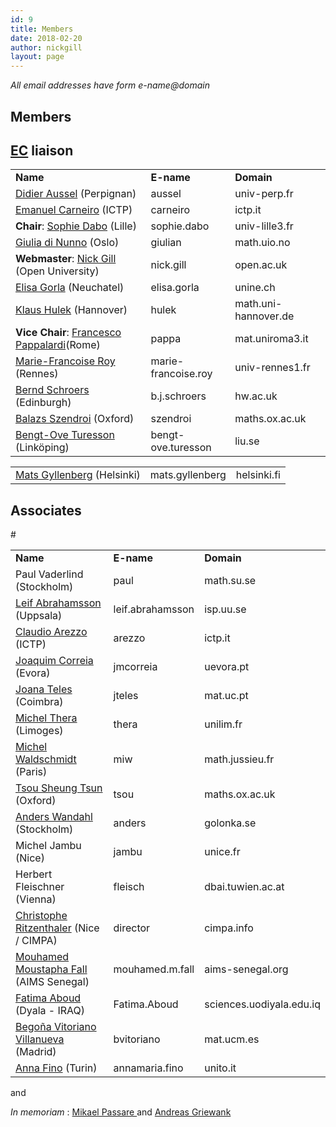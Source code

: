 ```yaml
---
id: 9
title: Members
date: 2018-02-20
author: nickgill
layout: page
---
```



<i>All email addresses have form e-name@domain</i>

<h2>Members</h2>

<table>
<tr>
<td><b>Name</b></td><td><b>E-name</b></td><td><b>Domain</b></td></tr>
<tr><td><a href = "http://perso.univ-perp.fr/aussel/">Didier Aussel</a> (Perpignan) </td><td>aussel</td><td>univ-perp.fr</td></tr>
<tr><td><a href="https://www.ictp.it/phonebook/person?id=3082">Emanuel Carneiro</a> (ICTP)</td><td>carneiro</td><td>ictp.it</td></tr>
<tr><td><b>Chair</b>: <a href="http://perso.univ-lille3.fr/~sdabo/">Sophie Dabo</a> (Lille)</td><td>sophie.dabo</td><td>univ-lille3.fr</td></tr>
<tr><td><a href="http://folk.uio.no/giulian/">Giulia di Nunno</a>
(Oslo)</td><td>giulian</td><td>math.uio.no</td></tr>
<tr><td><b>Webmaster</b>: <a href="http://nickpgill.github.io">Nick Gill</a> (Open University)</td><td>nick.gill</td><td>open.ac.uk</td></tr>
<tr><td><a href="http://members.unine.ch/elisa.gorla/">Elisa Gorla</a> (Neuchatel)</td><td>elisa.gorla</td><td>unine.ch</td></tr>
<tr><td><a href="https://www.iag.uni-hannover.de/hulek.html">Klaus Hulek</a> (Hannover)</td><td>hulek</td><td>math.uni-hannover.de</td></tr> 
<tr><td><b>Vice Chair</b>:  <a href = "http://www.mat.uniroma3.it/users/pappa/">Francesco Pappalardi</a>(Rome)</td><td>pappa</td><td>mat.uniroma3.it</td></tr>
<tr><td><a href="http://perso.univ-rennes1.fr/marie-francoise.roy/">Marie-Francoise Roy</a> (Rennes)</td><td>marie-francoise.roy</td><td>univ-rennes1.fr</td></tr>
<tr><td><a href = "http://www.macs.hw.ac.uk/~bernd/">Bernd Schroers</a> (Edinburgh) </td><td>b.j.schroers</td><td>hw.ac.uk</td></tr>
<tr><td><a href = "https://people.maths.ox.ac.uk/szendroi/">Balazs Szendroi</a> (Oxford) </td><td>szendroi</td><td>maths.ox.ac.uk</td></tr>
<tr><td><a href="https://liu.se/en/employee/bentu07">Bengt-Ove Turesson</a> (Linköping) </td><td>bengt-ove.turesson</td><td>liu.se</td></tr>
<h2><a href="http://euro-math-soc.eu/comm-executive.html">EC</a> liaison</h2>
<table>
<tr><td><a href = "http://www.helsinki.fi/~mgyllenb/">Mats Gyllenberg</a> (Helsinki)</td><td>mats.gyllenberg</td><td>helsinki.fi</td></tr>
</table>
<h2>Associates</h2>
<table>
<tr>
<td><b>Name</b></td><td><b>E-name</b></td><td><b>Domain</b></td></tr>
<tr><td>Paul Vaderlind (Stockholm)</td><td>paul</td><td>math.su.se</td></tr>
<tr><td><a href="http://www.isp.uu.se">Leif Abrahamsson</a> (Uppsala)</td><td>leif.abrahamsson</td><td>isp.uu.se</td></tr>
<tr><td><a href = "https://smfi.unipr.it/it/people/arezzo">Claudio Arezzo</a> (ICTP)</td><td>arezzo</td><td>ictp.it</td></tr>
<tr><td><a href="https://www.uevora.pt/pessoas?id=5348">Joaquim Correia</a> (Evora)</td><td>jmcorreia</td><td>uevora.pt</td></tr>
<tr><td><a href="http://www.mat.uc.pt/~cmuc/peoplehome.php?tp=&pid=105">Joana Teles</a> (Coimbra)</td><td>jteles</td><td>mat.uc.pt</td></tr>
<tr><td><a href = "http://www.unilim.fr/pages_perso/michel.thera/">Michel Thera</a> (Limoges) </td><td>thera</td><td>unilim.fr </td></tr>
<tr><td><a href="http://www.math.jussieu.fr/~miw/">Michel Waldschmidt</a> (Paris)</td><td>miw</td><td>math.jussieu.fr</td></tr>
#<tr><td><a href="http://www.maths.ox.ac.uk/~tsou/">Tsou Sheung Tsun</a> (Oxford)</td><td>tsou</td><td>maths.ox.ac.uk</td></tr>
<tr><td><a href="http://www.golonka.se/">Anders Wandahl</a> (Stockholm)</td><td>anders</td><td>golonka.se</td></tr>
<tr><td>Michel Jambu (Nice)</td><td>jambu</td><td>unice.fr</td></tr>
<tr><td>Herbert Fleischner (Vienna)</td><td>fleisch</td><td>dbai.tuwien.ac.at</td></tr>
<tr><td><a  href="https://perso.univ-rennes1.fr/christophe.ritzenthaler/">Christophe Ritzenthaler</a> (Nice / CIMPA)</td><td>director</td><td>cimpa.info</td></tr>
<tr><td><a href = "https://sites.google.com/view/mouhamedmoustaphafall">Mouhamed Moustapha Fall</a> (AIMS Senegal)</td><td>mouhamed.m.fall</td><td>aims-senegal.org </td></tr>
<tr><td><a href = "https://www.researchgate.net/profile/Fatima_Aboud">Fatima Aboud</a> (Dyala - IRAQ)</td><td>Fatima.Aboud</td><td>sciences.uodiyala.edu.iq</td></tr>
<tr><td><a href="http://www.mat.ucm.es/~bvitoria/">Begoña Vitoriano Villanueva</a> (Madrid)</td><td>bvitoriano</td><td>mat.ucm.es</td></tr>
<tr><td><a href="https://sites.google.com/site/annafino/home">Anna Fino</a> (Turin)</td><td>annamaria.fino</td><td>unito.it</td></tr>
</table>

  and   

<p>
<i> In memoriam</i> :
<a href="MikaelPassare"> Mikael Passare </a> and <a href = "https://nickpgill.github.io/emscdc//2021/09/22/andreas-griewank">Andreas Griewank</a>
</p>


